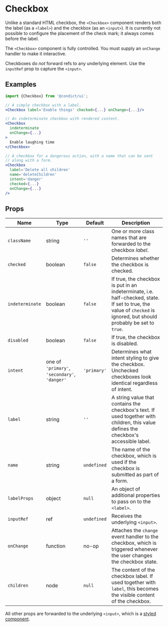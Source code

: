 # Checkbox

Unlike a standard HTML checkbox, the `<Checkbox>` component renders both the label (as a `<label>`) and the checkbox (as an `<input>`). It is currently not possible to configure the placement of the check mark; it always comes before the label.

The `<Checkbox>` component is fully controlled. You must supply an `onChange` handler to make it interactive.

Checkboxes do _not_ forward refs to any underlying element. Use the `inputRef` prop to capture the `<input>`.

## Examples

```jsx
import {Checkbox} from '@condict/ui';

// A simple checkbox with a label.
<Checkbox label='Enable things' checked={...} onChange={...}/>

// An indeterminate checkbox with rendered content.
<Checkbox
  indeterminate
  onChange={...}
>
  Enable laughing time
</Checkbox>

// A checkbox for a dangerous action, with a name that can be sent
// along with a form.
<Checkbox
  label='Delete all children'
  name='deleteChildren'
  intent='danger'
  checked={...}
  onChange={...}
/>
```

## Props

| Name | Type | Default | Description |
| --- | --- | --- | --- |
| `className` | string | `''` | One or more class names that are forwarded to the checkbox _label_. |
| `checked` | boolean | `false` | Determines whether the checkbox is checked. |
| `indeterminate` | boolean | `false` | If true, the checkbox is put in an indeterminate, i.e. half-checked, state. If set to true, the value of `checked` is ignored, but should probably be set to `true`. |
| `disabled` | boolean | `false` | If true, the checkbox is disabled. |
| `intent` | one of `'primary'`, `'secondary'`, `'danger'` | `'primary'` | Determines what intent styling to give the checkbox. Unchecked checkboxes look identical regardless of intent. |
| `label` | string | `''` | A string value that contains the checkbox's text. If used together with children, this value defines the checkbox's accessible label. |
| `name` | string | `undefined` | The name of the checkbox, which is used if the checkbox is submitted as part of a form. |
| `labelProps` | object | `null` | An object of additional properties to pass on to the `<label>`. |
| `inputRef` | ref | `undefined` | Receives the underlying `<input>`. |
| `onChange` | function | no-op | Attaches the `change` event handler to the checkbox, which is triggered whenever the user changes the checkbox state. |
| `children` | node | `null` | The content of the checkbox label. If used together with `label`, this becomes the visible content of the checkbox. |

All other props are forwarded to the underlying `<input>`, which is a [styled component][styled-components].

[styled-components]: https://www.styled-components.com/
